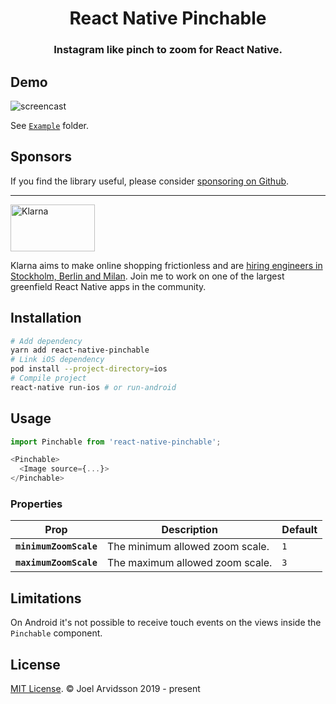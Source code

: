 <p align="center">
  <h1 align="center">React Native Pinchable</h1>
  <h3 align="center">Instagram like pinch to zoom for React Native.</h3>
</p>

## Demo

![screencast](https://user-images.githubusercontent.com/378279/50738295-9610d280-11d2-11e9-9dba-c0005fa9bfaf.gif)

See [`Example`](https://github.com/oblador/react-native-pinchable/tree/master/Example) folder.

## Sponsors

If you find the library useful, please consider [sponsoring on Github](https://github.com/sponsors/oblador). 

---

<a href="https://bit.ly/2LV9E98"><img src="https://x.klarnacdn.net/payment-method/assets/badges/generic/klarna.svg" width="135" height="75" alt="Klarna" /><a>

Klarna aims to make online shopping frictionless and are [hiring engineers in Stockholm, Berlin and Milan](https://bit.ly/2LV9E98). Join me to work on one of the largest greenfield React Native apps in the community.

## Installation

```bash
# Add dependency
yarn add react-native-pinchable
# Link iOS dependency
pod install --project-directory=ios
# Compile project
react-native run-ios # or run-android
```

## Usage

```js
import Pinchable from 'react-native-pinchable';

<Pinchable>
  <Image source={...}>
</Pinchable>
```

### Properties

| Prop                   | Description                     | Default |
| ---------------------- | ------------------------------- | ------- |
| **`minimumZoomScale`** | The minimum allowed zoom scale. | `1`     |
| **`maximumZoomScale`** | The maximum allowed zoom scale. | `3`     |

## Limitations

On Android it's not possible to receive touch events on the views inside the `Pinchable` component.

## License

[MIT License](http://opensource.org/licenses/mit-license.html). © Joel Arvidsson 2019 - present
